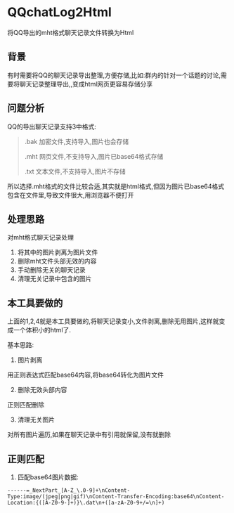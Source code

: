 # QQchatLog2Html

将QQ导出的mht格式聊天记录文件转换为Html



## 背景

有时需要将QQ的聊天记录导出整理,方便存储,比如:群内的针对一个话题的讨论,需要将聊天记录整理导出,,变成html网页更容易存储分享

## 问题分析
QQ的导出聊天记录支持3中格式:
> .bak 加密文件,支持导入,图片也会存储
>
> .mht 网页文件,不支持导入,图片已base64格式存储
>
> .txt 文本文件,不支持导入,图片不存储

所以选择.mht格式的文件比较合适,其实就是html格式,但因为图片已base64格式包含在文件里,导致文件很大,用浏览器不便打开

## 处理思路

对mht格式聊天记录处理

1. 将其中的图片剥离为图片文件
2. 删除mht文件头部无效的内容
3. 手动删除无关的聊天记录
4. 清理无关记录中包含的图片

## 本工具要做的

上面的1,2,4就是本工具要做的,将聊天记录变小,文件剥离,删除无用图片,这样就变成一个体积小的html了.

基本思路:

1. 图片剥离

用正则表达式匹配base64内容,将base64转化为图片文件

2. 删除无效头部内容

正则匹配删除

3. 清理无关图片

对所有图片遍历,如果在聊天记录中有引用就保留,没有就删除

## 正则匹配

1. 匹配base64图片数据:
```
------=_NextPart_[A-Z_\.0-9]+\nContent-Type:image/(jpeg|png|gif)\nContent-Transfer-Encoding:base64\nContent-Location:{([A-Z0-9-]+)}\.dat\n+([a-zA-Z0-9+/=\n]+)
```

